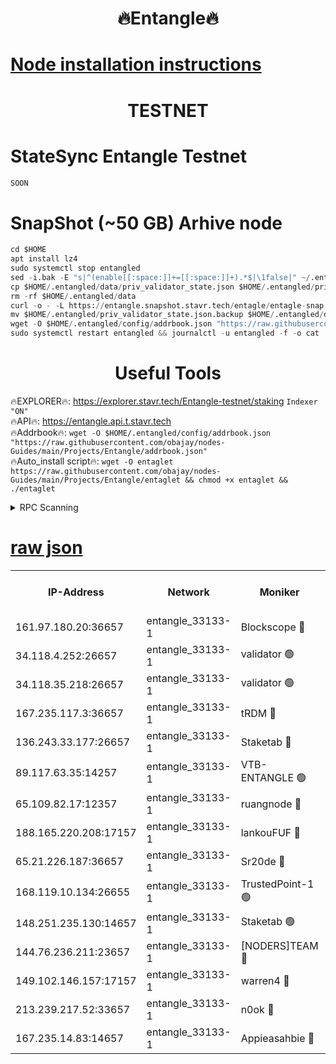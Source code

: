 <h1 align="center"> 🔥Entangle🔥</h1>

[Node installation instructions](https://github.com/obajay/nodes-Guides/tree/main/Projects/Entangle)
=

<h1 align="center"> TESTNET</h1>

# StateSync Entangle Testnet
```python
SOON
```
# SnapShot (~50 GB) Arhive node
```python
cd $HOME
apt install lz4
sudo systemctl stop entangled
sed -i.bak -E "s|^(enable[[:space:]]+=[[:space:]]+).*$|\1false|" ~/.entangled/config/config.toml
cp $HOME/.entangled/data/priv_validator_state.json $HOME/.entangled/priv_validator_state.json.backup
rm -rf $HOME/.entangled/data
curl -o - -L https://entangle.snapshot.stavr.tech/entagle/entagle-snap.tar.lz4 | lz4 -c -d - | tar -x -C $HOME/.entangled --strip-components 2
mv $HOME/.entangled/priv_validator_state.json.backup $HOME/.entangled/data/priv_validator_state.json
wget -O $HOME/.entangled/config/addrbook.json "https://raw.githubusercontent.com/obajay/nodes-Guides/main/Projects/Entangle/addrbook.json"
sudo systemctl restart entangled && journalctl -u entangled -f -o cat
```
 <h1 align="center"> Useful Tools</h1>
 
🔥EXPLORER🔥: https://explorer.stavr.tech/Entangle-testnet/staking        `Indexer "ON"` \
🔥API🔥:      https://entangle.api.t.stavr.tech \
🔥Addrbook🔥: ```wget -O $HOME/.entangled/config/addrbook.json "https://raw.githubusercontent.com/obajay/nodes-Guides/main/Projects/Entangle/addrbook.json"``` \
🔥Auto_install script🔥:  `wget -O entaglet https://raw.githubusercontent.com/obajay/nodes-Guides/main/Projects/Entangle/entaglet && chmod +x entaglet && ./entaglet`


<details>
<summary>RPC Scanning</summary>

<h2 align="center"> We scan nodes in real time every 4 hours. And we provide the final result of RPC endpoints.
We cannot influence the operation of these nodes in any way. </h2>


```python
If Voting Power is higher than 0 --> then the Node is a validator of the network and may be subject to attack and be a potential threat to the chain.
```
```python
We marked such validators with a red symbol
```

</details>

[raw json](https://rpc-check.entangt.stavr.tech/entangt/rpc-entangt-result.json)
=


<table><tr><th>IP-Address</th><th>Network</th><th>Moniker</th><th>Latest Block Height</th><th>Earliest Block Height</th><th>Catching Up</th><th>Tx Index</th><th>Voting Power</th><th>Scan Time</th></tr><tr><td>161.97.180.20:36657</td><td>entangle_33133-1</td><td>Blockscope 🔴</td><td>2483963</td><td>1</td><td>False</td><td>off</td><td>309097566487593</td><td>2024-03-04T23:06:34.978642689UTC</td></tr><tr><td>34.118.4.252:26657</td><td>entangle_33133-1</td><td>validator 🟢</td><td>2483963</td><td>1</td><td>False</td><td>on</td><td>0</td><td>2024-03-04T23:06:37.672573506UTC</td></tr><tr><td>34.118.35.218:26657</td><td>entangle_33133-1</td><td>validator 🟢</td><td>2483968</td><td>1</td><td>False</td><td>on</td><td>0</td><td>2024-03-04T23:07:00.236635287UTC</td></tr><tr><td>167.235.117.3:36657</td><td>entangle_33133-1</td><td>tRDM 🔴</td><td>2483968</td><td>1</td><td>False</td><td>on</td><td>213453575894967</td><td>2024-03-04T23:07:00.512671038UTC</td></tr><tr><td>136.243.33.177:26657</td><td>entangle_33133-1</td><td>Staketab 🔴</td><td>2483966</td><td>660001</td><td>False</td><td>on</td><td>179620464807714</td><td>2024-03-04T23:06:51.287022015UTC</td></tr><tr><td>89.117.63.35:14257</td><td>entangle_33133-1</td><td>VTB-ENTANGLE 🟢</td><td>2483966</td><td>1162001</td><td>False</td><td>off</td><td>0</td><td>2024-03-04T23:06:48.461076304UTC</td></tr><tr><td>65.109.82.17:12357</td><td>entangle_33133-1</td><td>ruangnode 🔴</td><td>2483963</td><td>1312001</td><td>False</td><td>off</td><td>553062235115206</td><td>2024-03-04T23:06:35.327474186UTC</td></tr><tr><td>188.165.220.208:17157</td><td>entangle_33133-1</td><td>lankouFUF 🔴</td><td>2483965</td><td>1910001</td><td>False</td><td>off</td><td>330247288475204</td><td>2024-03-04T23:06:39.993516255UTC</td></tr><tr><td>65.21.226.187:36657</td><td>entangle_33133-1</td><td>Sr20de 🔴</td><td>2483963</td><td>2049001</td><td>False</td><td>off</td><td>29231279726565</td><td>2024-03-04T23:06:34.715710440UTC</td></tr><tr><td>168.119.10.134:26655</td><td>entangle_33133-1</td><td>TrustedPoint-1 🟢</td><td>2483968</td><td>2268001</td><td>False</td><td>off</td><td>0</td><td>2024-03-04T23:07:00.735447207UTC</td></tr><tr><td>148.251.235.130:14657</td><td>entangle_33133-1</td><td>Staketab 🟢</td><td>2483963</td><td>2272001</td><td>False</td><td>on</td><td>0</td><td>2024-03-04T23:06:34.409002307UTC</td></tr><tr><td>144.76.236.211:23657</td><td>entangle_33133-1</td><td>[NODERS]TEAM 🔴</td><td>2483966</td><td>2304001</td><td>False</td><td>off</td><td>26809168128005443</td><td>2024-03-04T23:06:51.038437960UTC</td></tr><tr><td>149.102.146.157:17157</td><td>entangle_33133-1</td><td>warren4 🔴</td><td>2483966</td><td>2327001</td><td>False</td><td>on</td><td>503012361734035</td><td>2024-03-04T23:06:50.801084319UTC</td></tr><tr><td>213.239.217.52:33657</td><td>entangle_33133-1</td><td>n0ok 🔴</td><td>2483967</td><td>2383967</td><td>False</td><td>off</td><td>46610662178390570</td><td>2024-03-04T23:06:55.573063596UTC</td></tr><tr><td>167.235.14.83:14657</td><td>entangle_33133-1</td><td>Appieasahbie 🔴</td><td>2483968</td><td>2436001</td><td>False</td><td>on</td><td>43265531257532309</td><td>2024-03-04T23:06:59.884928991UTC</td></tr></table>
